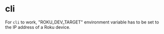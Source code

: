# cli

For `cli` to work, "ROKU_DEV_TARGET" environment variable has to be set to the IP address of a Roku device.

